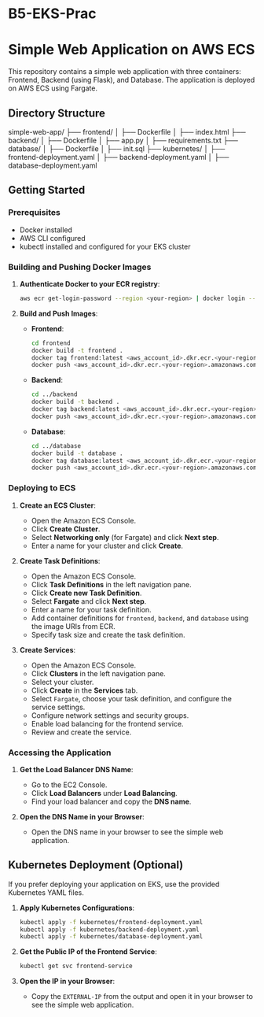 # B5-EKS-Prac

# Simple Web Application on AWS ECS

This repository contains a simple web application with three containers: Frontend, Backend (using Flask), and Database. The application is deployed on AWS ECS using Fargate.

## Directory Structure

simple-web-app/
├── frontend/
│ ├── Dockerfile
│ ├── index.html
├── backend/
│ ├── Dockerfile
│ ├── app.py
│ ├── requirements.txt
├── database/
│ ├── Dockerfile
│ ├── init.sql
├── kubernetes/
│ ├── frontend-deployment.yaml
│ ├── backend-deployment.yaml
│ ├── database-deployment.yaml



## Getting Started

### Prerequisites

- Docker installed
- AWS CLI configured
- kubectl installed and configured for your EKS cluster

### Building and Pushing Docker Images

1. **Authenticate Docker to your ECR registry**:
    ```sh
    aws ecr get-login-password --region <your-region> | docker login --username AWS --password-stdin <aws_account_id>.dkr.ecr.<your-region>.amazonaws.com
    ```

2. **Build and Push Images**:

    - **Frontend**:
      ```sh
      cd frontend
      docker build -t frontend .
      docker tag frontend:latest <aws_account_id>.dkr.ecr.<your-region>.amazonaws.com/frontend:latest
      docker push <aws_account_id>.dkr.ecr.<your-region>.amazonaws.com/frontend:latest
      ```

    - **Backend**:
      ```sh
      cd ../backend
      docker build -t backend .
      docker tag backend:latest <aws_account_id>.dkr.ecr.<your-region>.amazonaws.com/backend:latest
      docker push <aws_account_id>.dkr.ecr.<your-region>.amazonaws.com/backend:latest
      ```

    - **Database**:
      ```sh
      cd ../database
      docker build -t database .
      docker tag database:latest <aws_account_id>.dkr.ecr.<your-region>.amazonaws.com/database:latest
      docker push <aws_account_id>.dkr.ecr.<your-region>.amazonaws.com/database:latest
      ```

### Deploying to ECS

1. **Create an ECS Cluster**:
    - Open the Amazon ECS Console.
    - Click **Create Cluster**.
    - Select **Networking only** (for Fargate) and click **Next step**.
    - Enter a name for your cluster and click **Create**.

2. **Create Task Definitions**:
    - Open the Amazon ECS Console.
    - Click **Task Definitions** in the left navigation pane.
    - Click **Create new Task Definition**.
    - Select **Fargate** and click **Next step**.
    - Enter a name for your task definition.
    - Add container definitions for `frontend`, `backend`, and `database` using the image URIs from ECR.
    - Specify task size and create the task definition.

3. **Create Services**:
    - Open the Amazon ECS Console.
    - Click **Clusters** in the left navigation pane.
    - Select your cluster.
    - Click **Create** in the **Services** tab.
    - Select `Fargate`, choose your task definition, and configure the service settings.
    - Configure network settings and security groups.
    - Enable load balancing for the frontend service.
    - Review and create the service.

### Accessing the Application

1. **Get the Load Balancer DNS Name**:
    - Go to the EC2 Console.
    - Click **Load Balancers** under **Load Balancing**.
    - Find your load balancer and copy the **DNS name**.

2. **Open the DNS Name in your Browser**:
    - Open the DNS name in your browser to see the simple web application.

## Kubernetes Deployment (Optional)

If you prefer deploying your application on EKS, use the provided Kubernetes YAML files.

1. **Apply Kubernetes Configurations**:
    ```sh
    kubectl apply -f kubernetes/frontend-deployment.yaml
    kubectl apply -f kubernetes/backend-deployment.yaml
    kubectl apply -f kubernetes/database-deployment.yaml
    ```

2. **Get the Public IP of the Frontend Service**:
    ```sh
    kubectl get svc frontend-service
    ```

3. **Open the IP in your Browser**:
    - Copy the `EXTERNAL-IP` from the output and open it in your browser to see the simple web application.
